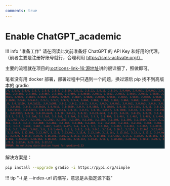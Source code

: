 ```yaml
---
comments: true
---
```

# Enable ChatGPT_academic

!!! info "准备工作"
    请在阅读此文前准备好 ChatGPT 的 API Key 和好用的代理。（前者主要是注册好账号就行，合理利用 https://sms-activate.org/）

主要的流程就在项目的[:octicons-link-16:源地址](https://github.com/binary-husky/chatgpt_academic)讲的很详细了，照做即可。

笔者没有用 docker 部署，部署过程中只遇到一个问题，换过源后 pip 找不到高版本的 gradio
![](images/GPT_academic/2023-03-29-01-35-34.png#pic)



解决方案是：

```bash
pip install --upgrade gradio -i https://pypi.org/simple
```

!!! tip "-i 是 --index-url 的缩写，意思是从指定源下载"
